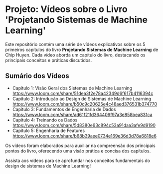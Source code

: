 # Projeto: Vídeos sobre o Livro 'Projetando Sistemas de Machine Learning'

Este repositório contém uma série de vídeos explicativos sobre os 5 primeiros capítulos do livro **Projetando Sistemas de Machine Learning** de Chip Huyen. Cada vídeo aborda um capítulo do livro, destacando os principais conceitos e práticas discutidos.

## Sumário dos Vídeos

- Capítulo 1: Visão Geral dos Sistemas de Machine Learning https://www.loom.com/share/51dea3f2e78a42349d6f617b4116394c
- Capítulo 2: Introdução ao Design de Sistemas de Machine Learning https://www.loom.com/share/b50c9c20625e4c48aed376531b374770
- Capítulo 3: Fundamentos de Engenharia de Dados https://www.loom.com/share/ad61f21fd364409f97a3e858bea831ca
- Capítulo 4: Treinando os Dados https://www.loom.com/share/5d8380e63c894c53a91daa3afe9d9190
- Capítulo 5: Engenharia de Features https://www.loom.com/share/b68b39aee0734e169e36d3d78a6818e6

Os vídeos foram elaborados para auxiliar na compreensão dos principais pontos do livro, oferecendo uma visão prática e concisa dos capítulos.

Assista aos vídeos para se aprofundar nos conceitos fundamentais do design de sistemas de Machine Learning!
